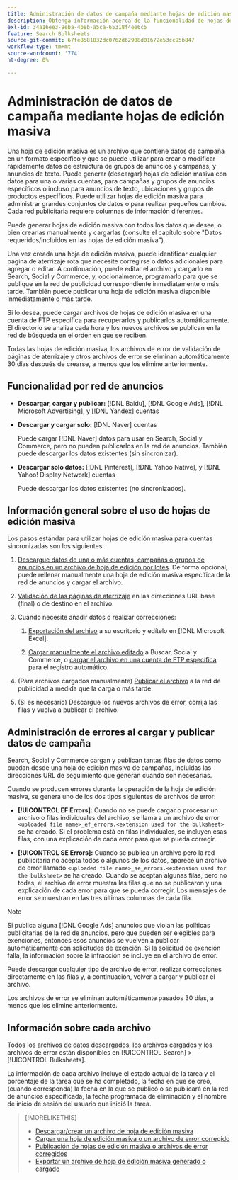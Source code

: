 ```yaml
---
title: Administración de datos de campaña mediante hojas de edición masiva
description: Obtenga información acerca de la funcionalidad de hojas de edición masiva disponible por red de anuncios, el flujo de trabajo de hojas de edición masiva y la gestión de errores.
exl-id: 34a16ee3-9eba-4b8b-a5ca-65318f4ee6c5
feature: Search Bulksheets
source-git-commit: 67fe8581832dc0762d62908d01672e53cc95b847
workflow-type: tm+mt
source-wordcount: '774'
ht-degree: 0%

---
```


# Administración de datos de campaña mediante hojas de edición masiva

Una hoja de edición masiva es un archivo que contiene datos de campaña en un formato específico y que se puede utilizar para crear o modificar rápidamente datos de estructura de grupos de anuncios y campañas, y anuncios de texto. Puede generar (descargar) hojas de edición masiva con datos para una o varias cuentas, para campañas y grupos de anuncios específicos o incluso para anuncios de texto, ubicaciones y grupos de productos específicos. Puede utilizar hojas de edición masiva para administrar grandes conjuntos de datos o para realizar pequeños cambios. Cada red publicitaria requiere columnas de información diferentes.

Puede generar hojas de edición masiva con todos los datos que desee, o bien crearlas manualmente y cargarlas (consulte el capítulo sobre &quot;Datos requeridos/incluidos en las hojas de edición masiva&quot;).

Una vez creada una hoja de edición masiva, puede identificar cualquier página de aterrizaje rota que necesite corregirse o datos adicionales para agregar o editar. A continuación, puede editar el archivo y cargarlo en Search, Social y Commerce, y, opcionalmente, programarlo para que se publique en la red de publicidad correspondiente inmediatamente o más tarde. También puede publicar una hoja de edición masiva disponible inmediatamente o más tarde.

Si lo desea, puede cargar archivos de hojas de edición masiva en una cuenta de FTP específica para recuperarlos y publicarlos automáticamente. El directorio se analiza cada hora y los nuevos archivos se publican en la red de búsqueda en el orden en que se reciben.

Todas las hojas de edición masiva, los archivos de error de validación de páginas de aterrizaje y otros archivos de error se eliminan automáticamente 30 días después de crearse, a menos que los elimine anteriormente.

## Funcionalidad por red de anuncios

* **Descargar, cargar y publicar:**  [!DNL Baidu], [!DNL Google Ads], [!DNL Microsoft Advertising], y [!DNL Yandex] cuentas

* **Descargar y cargar solo:** [!DNL Naver] cuentas

  Puede cargar [!DNL Naver] datos para usar en Search, Social y Commerce, pero no pueden publicarlos en la red de anuncios. También puede descargar los datos existentes (sin sincronizar).

* **Descargar solo datos:**  [!DNL Pinterest], [!DNL Yahoo Native], y [!DNL Yahoo! Display Network] cuentas

  Puede descargar los datos existentes (no sincronizados).

## Información general sobre el uso de hojas de edición masiva

Los pasos estándar para utilizar hojas de edición masiva para cuentas sincronizadas son los siguientes:

<!-- insert image
  [EDIT/RECREATE FILE to replace "search engine"]
-->

1. [Descargue datos de una o más cuentas, campañas o grupos de anuncios en un archivo de hoja de edición por lotes](bulksheet-download.md). De forma opcional, puede rellenar manualmente una hoja de edición masiva específica de la red de anuncios y cargar el archivo.

1. [Validación de las páginas de aterrizaje](bulksheet-validate-landing-pages.md) en las direcciones URL base (final) o de destino en el archivo.

1. Cuando necesite añadir datos o realizar correcciones:

   1. [Exportación del archivo](bulksheet-export.md) a su escritorio y edítelo en [!DNL Microsoft Excel].

   1. [Cargar manualmente el archivo editado](bulksheet-upload.md) a Buscar, Social y Commerce, o [cargar el archivo en una cuenta de FTP específica](bulksheet-ftp-account.md) para el registro automático.

1. (Para archivos cargados manualmente) [Publicar el archivo](bulksheet-post.md) a la red de publicidad a medida que la carga o más tarde.

1. (Si es necesario) Descargue los nuevos archivos de error, corrija las filas y vuelva a publicar el archivo.

## Administración de errores al cargar y publicar datos de campaña

Search, Social y Commerce cargan y publican tantas filas de datos como puedan desde una hoja de edición masiva de campañas, incluidas las direcciones URL de seguimiento que generan cuando son necesarias.

Cuando se producen errores durante la operación de la hoja de edición masiva, se genera uno de los dos tipos siguientes de archivos de error:

* **[!UICONTROL EF Errors]:**  Cuando no se puede cargar o procesar un archivo o filas individuales del archivo, se llama a un archivo de error `<uploaded file name>_ef_errors.<extension used for the bulksheet>` se ha creado. Si el problema está en filas individuales, se incluyen esas filas, con una explicación de cada error para que se pueda corregir.

* **[!UICONTROL SE Errors]:**  Cuando se publica un archivo pero la red publicitaria no acepta todos o algunos de los datos, aparece un archivo de error llamado `<uploaded file name>_se_errors.<extension used for the bulksheet>` se ha creado. Cuando se aceptan algunas filas, pero no todas, el archivo de error muestra las filas que no se publicaron y una explicación de cada error para que se pueda corregir. Los mensajes de error se muestran en las tres últimas columnas de cada fila.

>[!NOTE]
>
>Si publica alguna [!DNL Google Ads] anuncios que violan las políticas publicitarias de la red de anuncios, pero que pueden ser elegibles para exenciones, entonces esos anuncios se vuelven a publicar automáticamente con solicitudes de exención. Si la solicitud de exención falla, la información sobre la infracción se incluye en el archivo de error.

Puede descargar cualquier tipo de archivo de error, realizar correcciones directamente en las filas y, a continuación, volver a cargar y publicar el archivo.

Los archivos de error se eliminan automáticamente pasados 30 días, a menos que los elimine anteriormente.

## Información sobre cada archivo

Todos los archivos de datos descargados, los archivos cargados y los archivos de error están disponibles en [!UICONTROL Search] > [!UICONTROL Bulksheets].

La información de cada archivo incluye el estado actual de la tarea y el porcentaje de la tarea que se ha completado, la fecha en que se creó, (cuando corresponda) la fecha en la que se publicó o se publicará en la red de anuncios especificada, la fecha programada de eliminación y el nombre de inicio de sesión del usuario que inició la tarea.

>[!MORELIKETHIS]
>
>* [Descargar/crear un archivo de hoja de edición masiva](/help/search-social-commerce/campaign-management/bulksheets/bulksheet-download.md)
>* [Cargar una hoja de edición masiva o un archivo de error corregido](bulksheet-upload.md)
>* [Publicación de hojas de edición masiva o archivos de error corregidos](bulksheet-post.md)
>* [Exportar un archivo de hoja de edición masiva generado o cargado](bulksheet-export.md)
